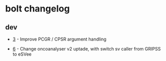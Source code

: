 # bolt changelog

## dev

- [3](https://github.com/scwatts/bolt/pull/3) - Improve PCGR / CPSR argument handling

- [6](https://github.com/umccr/bolt/pull/6) - Change oncoanalyser v2 uptade, with switch sv caller from GRIPSS to eSVee